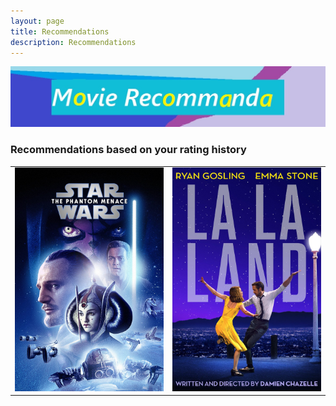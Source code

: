 ```yaml
---
layout: page
title: Recommendations
description: Recommendations
---
```


<img src="TT.jpg" alt="R/qtlcharts example" title="R/qtlcharts example"/>

### Recommendations based on your rating history


<table class="wide1">
<tr>
  <td class="left">
    <a href="pages/publpics/iplotCorr.html">
        <img src="R1.jpg" alt="R/qtlcharts example" title="R/qtlcharts example"/>
    </a>
  </td>
  <td class="right">
    <a href="pages/publpics/iplotCorr.html">
        <img src="R2.jpg" alt="R/qtlcharts example" title="R/qtlcharts example"/>
    </a>
  </td>
</tr>

    
    

</table>





